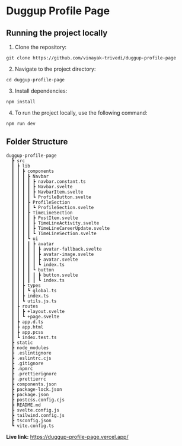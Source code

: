 # Duggup Profile Page

## Running the project locally

1. Clone the repository:
```
git clone https://github.com/vinayak-trivedi/duggup-profile-page

```
2. Navigate to the project directory:
```
cd duggup-profile-page
```

3. Install dependencies:
```
npm install
```

4. To run the project locally, use the following command:
```
npm run dev
```

## Folder Structure

```
duggup-profile-page
  ┣ src
  ┃ ┣ lib
  ┃ ┃ ┣ components
  ┃ ┃ ┃ ┣ Navbar
  ┃ ┃ ┃ ┃ ┣ navbar.constant.ts
  ┃ ┃ ┃ ┃ ┣ Navbar.svelte
  ┃ ┃ ┃ ┃ ┣ NavbarItem.svelte
  ┃ ┃ ┃ ┃ ┗ ProfileButton.svelte
  ┃ ┃ ┃ ┣ ProfileSection
  ┃ ┃ ┃ ┃ ┗ ProfileSection.svelte
  ┃ ┃ ┃ ┣ TimeLineSection
  ┃ ┃ ┃ ┃ ┣ PostItem.svelte
  ┃ ┃ ┃ ┃ ┣ TimeLineActivity.svelte
  ┃ ┃ ┃ ┃ ┣ TimeLineCareerUpdate.svelte
  ┃ ┃ ┃ ┃ ┗ TimeLineSection.svelte
  ┃ ┃ ┃ ┗ ui
  ┃ ┃ ┃ ┃ ┣ avatar
  ┃ ┃ ┃ ┃ ┃ ┣ avatar-fallback.svelte
  ┃ ┃ ┃ ┃ ┃ ┣ avatar-image.svelte
  ┃ ┃ ┃ ┃ ┃ ┣ avatar.svelte
  ┃ ┃ ┃ ┃ ┃ ┗ index.ts
  ┃ ┃ ┃ ┃ ┗ button
  ┃ ┃ ┃ ┃ ┃ ┣ button.svelte
  ┃ ┃ ┃ ┃ ┃ ┗ index.ts
  ┃ ┃ ┣ types
  ┃ ┃ ┃ ┗ global.ts
  ┃ ┃ ┣ index.ts
  ┃ ┃ ┗ utils.js.ts
  ┃ ┣ routes
  ┃ ┃ ┣ +layout.svelte
  ┃ ┃ ┗ +page.svelte
  ┃ ┣ app.d.ts
  ┃ ┣ app.html
  ┃ ┣ app.pcss
  ┃ ┗ index.test.ts
  ┣ static
  ┣ node_modules
  ┣ .eslintignore
  ┣ .eslintrc.cjs
  ┣ .gitignore
  ┣ .npmrc
  ┣ .prettierignore
  ┣ .prettierrc
  ┣ components.json
  ┣ package-lock.json
  ┣ package.json
  ┣ postcss.config.cjs
  ┣ README.md
  ┣ svelte.config.js
  ┣ tailwind.config.js
  ┣ tsconfig.json
  ┗ vite.config.ts
```

**Live link:** https://duggup-profile-page.vercel.app/
